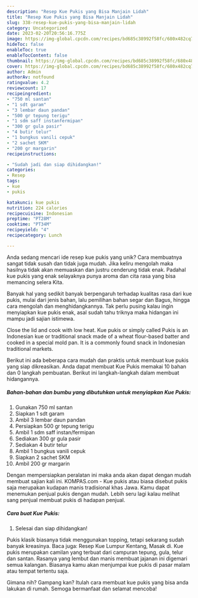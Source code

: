 ```yaml
---
description: "Resep Kue Pukis yang Bisa Manjain Lidah"
title: "Resep Kue Pukis yang Bisa Manjain Lidah"
slug: 338-resep-kue-pukis-yang-bisa-manjain-lidah
category: Uncategorized
date: 2023-02-20T20:56:16.775Z
image: https://img-global.cpcdn.com/recipes/bd685c38992f58fc/680x482cq70/kue-pukis-foto-resep-utama.jpg
hideToc: false
enableToc: true
enableTocContent: false
thumbnail: https://img-global.cpcdn.com/recipes/bd685c38992f58fc/680x482cq70/kue-pukis-foto-resep-utama.jpg
cover: https://img-global.cpcdn.com/recipes/bd685c38992f58fc/680x482cq70/kue-pukis-foto-resep-utama.jpg
author: Admin
authorAv: notfound
ratingvalue: 4.2
reviewcount: 17
recipeingredient:
- "750 ml santan"
- "1 sdt garam"
- "3 lembar daun pandan"
- "500 gr tepung terigu"
- "1 sdm saff instanfermipan"
- "300 gr gula pasir"
- "4 butir telur"
- "1 bungkus vanili cepuk"
- "2 sachet SKM"
- "200 gr margarin"
recipeinstructions:

- "Sudah jadi dan siap dihidangkan!"
categories:
- Resep
tags:
- kue
- pukis

katakunci: kue pukis 
nutrition: 224 calories
recipecuisine: Indonesian
preptime: "PT28M"
cooktime: "PT34M"
recipeyield: "4"
recipecategory: Lunch

---
```





Anda sedang mencari ide resep kue pukis yang unik? Cara membuatnya sangat tidak susah dan tidak juga mudah. Jika keliru mengolah maka hasilnya tidak akan memuaskan dan justru cenderung tidak enak. Padahal kue pukis yang enak selayaknya punya aroma dan cita rasa yang bisa memancing selera Kita.





Banyak hal yang sedikit banyak berpengaruh terhadap kualitas rasa dari kue pukis, mulai dari jenis bahan, lalu pemilihan bahan segar dan Bagus, hingga cara mengolah dan menghidangkannya. Tak perlu pusing kalau ingin menyiapkan kue pukis enak,      asal sudah tahu triknya maka hidangan ini mampu jadi sajian istimewa.














Close the lid and cook with low heat. Kue pukis or simply called Pukis is an Indonesian kue or traditional snack made of a wheat flour-based batter and cooked in a special mold pan. It is a commonly found snack in Indonesian traditional markets.






Berikut ini ada beberapa cara mudah dan praktis untuk membuat kue pukis yang siap dikreasikan. Anda dapat membuat Kue Pukis memakai 10 bahan dan 0 langkah pembuatan. Berikut ini langkah-langkah dalam membuat hidangannya.

<!--inarticleads1-->

##### Bahan-bahan dan bumbu yang dibutuhkan untuk menyiapkan Kue Pukis:

1. Gunakan 750 ml santan
1. Siapkan 1 sdt garam
1. Ambil 3 lembar daun pandan
1. Persiapkan 500 gr tepung terigu
1. Ambil 1 sdm saff instan/fermipan
1. Sediakan 300 gr gula pasir
1. Sediakan 4 butir telur
1. Ambil 1 bungkus vanili cepuk
1. Siapkan 2 sachet SKM
1. Ambil 200 gr margarin


Dengan mempersiapkan peralatan ini maka anda akan dapat dengan mudah membuat sajian kali ini. KOMPAS.com - Kue pukis atau biasa disebut pukis saja merupakan kudapan manis tradisional khas Jawa. Kamu dapat menemukan penjual pukis dengan mudah. Lebih seru lagi kalau melihat sang penjual membuat pukis di hadapan penjual. 

<!--inarticleads2-->

##### Cara buat Kue Pukis:


1. Selesai dan siap dihidangkan!

Pukis klasik biasanya tidak menggunakan topping, tetapi sekarang sudah banyak kreasinya. Baca juga: Resep Kue Lumpur Kentang, Masak di. Kue pukis merupakan camilan yang terbuat dari campuran tepung, gula, telur dan santan. Rasanya yang lembut dan manis membuat jajanan ini digemari semua kalangan. Biasanya kamu akan menjumpai kue pukis di pasar malam atau tempat tertentu saja. 

Gimana nih? Gampang kan? Itulah cara membuat kue pukis yang bisa anda lakukan di rumah. Semoga bermanfaat dan selamat mencoba!

